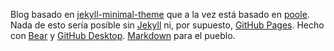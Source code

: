 Blog basado en [jekyll-minimal-theme](http://henrythemes.github.io/jekyll-minimal-theme/) que a la vez está basado en [poole](https://github.com/poole/poole). Nada de esto sería posible sin [Jekyll](https://github.com/jekyll/jekyll) ni, por supuesto, [GitHub Pages](https://pages.github.com). Hecho con [Bear](http://bear-writer.com/) y [GitHub Desktop](https://desktop.github.com). [Markdown](https://daringfireball.net/projects/markdown/syntax) para el pueblo.
